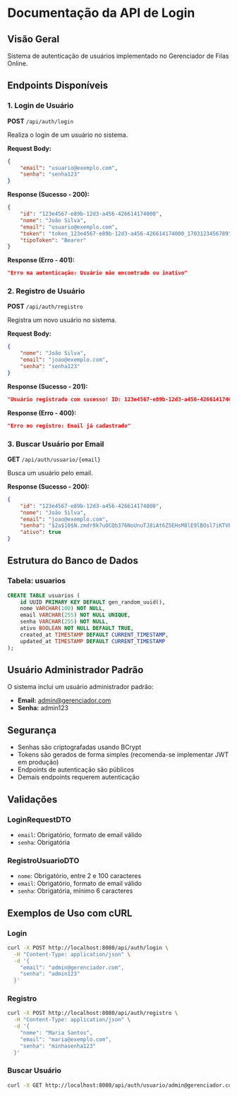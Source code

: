 # Documentação da API de Login

## Visão Geral
Sistema de autenticação de usuários implementado no Gerenciador de Filas Online.

## Endpoints Disponíveis

### 1. Login de Usuário
**POST** `/api/auth/login`

Realiza o login de um usuário no sistema.

**Request Body:**
```json
{
    "email": "usuario@exemplo.com",
    "senha": "senha123"
}
```

**Response (Sucesso - 200):**
```json
{
    "id": "123e4567-e89b-12d3-a456-426614174000",
    "nome": "João Silva",
    "email": "usuario@exemplo.com",
    "token": "token_123e4567-e89b-12d3-a456-426614174000_1703123456789",
    "tipoToken": "Bearer"
}
```

**Response (Erro - 401):**
```json
"Erro na autenticação: Usuário não encontrado ou inativo"
```

### 2. Registro de Usuário
**POST** `/api/auth/registro`

Registra um novo usuário no sistema.

**Request Body:**
```json
{
    "nome": "João Silva",
    "email": "joao@exemplo.com",
    "senha": "senha123"
}
```

**Response (Sucesso - 201):**
```json
"Usuário registrado com sucesso! ID: 123e4567-e89b-12d3-a456-426614174000"
```

**Response (Erro - 400):**
```json
"Erro no registro: Email já cadastrado"
```

### 3. Buscar Usuário por Email
**GET** `/api/auth/usuario/{email}`

Busca um usuário pelo email.

**Response (Sucesso - 200):**
```json
{
    "id": "123e4567-e89b-12d3-a456-426614174000",
    "nome": "João Silva",
    "email": "joao@exemplo.com",
    "senha": "$2a$10$N.zmdr9k7uOCQb376NoUnuTJ8iAt6Z5EHsM8lE9lBOsl7iKTVEFDi",
    "ativo": true
}
```

## Estrutura do Banco de Dados

### Tabela: usuarios
```sql
CREATE TABLE usuarios (
    id UUID PRIMARY KEY DEFAULT gen_random_uuid(),
    nome VARCHAR(100) NOT NULL,
    email VARCHAR(255) NOT NULL UNIQUE,
    senha VARCHAR(255) NOT NULL,
    ativo BOOLEAN NOT NULL DEFAULT TRUE,
    created_at TIMESTAMP DEFAULT CURRENT_TIMESTAMP,
    updated_at TIMESTAMP DEFAULT CURRENT_TIMESTAMP
);
```

## Usuário Administrador Padrão

O sistema inclui um usuário administrador padrão:
- **Email:** admin@gerenciador.com
- **Senha:** admin123

## Segurança

- Senhas são criptografadas usando BCrypt
- Tokens são gerados de forma simples (recomenda-se implementar JWT em produção)
- Endpoints de autenticação são públicos
- Demais endpoints requerem autenticação

## Validações

### LoginRequestDTO
- `email`: Obrigatório, formato de email válido
- `senha`: Obrigatória

### RegistroUsuarioDTO
- `nome`: Obrigatório, entre 2 e 100 caracteres
- `email`: Obrigatório, formato de email válido
- `senha`: Obrigatória, mínimo 6 caracteres

## Exemplos de Uso com cURL

### Login
```bash
curl -X POST http://localhost:8080/api/auth/login \
  -H "Content-Type: application/json" \
  -d '{
    "email": "admin@gerenciador.com",
    "senha": "admin123"
  }'
```

### Registro
```bash
curl -X POST http://localhost:8080/api/auth/registro \
  -H "Content-Type: application/json" \
  -d '{
    "nome": "Maria Santos",
    "email": "maria@exemplo.com",
    "senha": "minhasenha123"
  }'
```

### Buscar Usuário
```bash
curl -X GET http://localhost:8080/api/auth/usuario/admin@gerenciador.com
```
